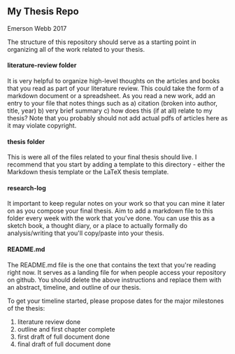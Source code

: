 ## My Thesis Repo

Emerson Webb 2017

The structure of this repository should serve as a starting point in organizing all of the work related to your thesis.

#### literature-review folder

It is very helpful to organize high-level thoughts on the articles and books that you read as part of your literature review. This could take the form of a markdown document or a spreadsheet. As you read a new work, add an entry to your file that notes things such as a) citation (broken into author, title, year) b) very brief summary c) how does this (if at all) relate to my thesis? Note that you probably should not add actual pdfs of articles here as it may violate copyright.

#### thesis folder

This is were all of the files related to your final thesis should live. I recommend that you start by adding a template to this directory - either the Markdown thesis template or the LaTeX thesis template.

#### research-log

It important to keep regular notes on your work so that you can mine it later on as you compose your final thesis. Aim to add a markdown file to this folder every week with the work that you've done. You can use this as a sketch book, a thought diary, or a place to actually formally do analysis/writing that you'll copy/paste into your thesis.

#### README.md

The README.md file is the one that contains the text that you're reading right now. It serves as a landing file for when people access your repository on github. You should delete the above instructions and replace them with an abstract, timeline, and outline of our thesis.

To get your timeline started, please propose dates for the major milestones of the thesis:

1. literature review done
2. outline and first chapter complete
3. first draft of full document done
4. final draft of full document done